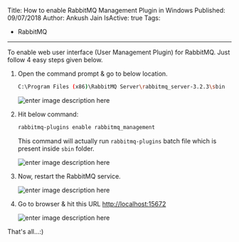 Title: How to enable RabbitMQ Management Plugin in Windows
Published: 09/07/2018
Author: Ankush Jain
IsActive: true
Tags:
  - RabbitMQ
---
To enable web user interface (User Management Plugin) for RabbitMQ. Just follow 4 easy steps given below.

1.  Open the command prompt & go to below location.

    ```bash
    C:\Program Files (x86)\RabbitMQ Server\rabbitmq_server-3.2.3\sbin
    ```

    ![enter image description here](/img/blogs/how-to-enable-rabbitmq-management-plugin-in-windows/rabbitmq-user-interface-1.png)

2.  Hit below command:

    ```bash
    rabbitmq-plugins enable rabbitmq_management
    ```

    This command will actually run `rabbitmq-plugins` batch file which is present inside `sbin` folder.

    ![enter image description here](/img/blogs/how-to-enable-rabbitmq-management-plugin-in-windows/rabbitmq-user-interface-2.png)

3.  Now, restart the RabbitMQ service.   

    ![enter image description here](/img/blogs/how-to-enable-rabbitmq-management-plugin-in-windows/rabbitmq-user-interface-4.png)

4.  Go to browser & hit this URL [http://localhost:15672](http://localhost:15672) 
    
    ![enter image description here](/img/blogs/how-to-enable-rabbitmq-management-plugin-in-windows/rabbitmq-user-interface-5.png)

That's all...:)

                